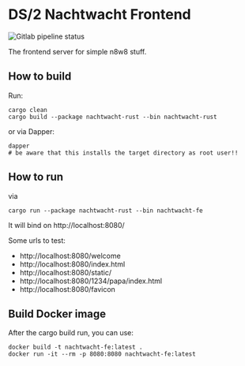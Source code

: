 # DS/2 Nachtwacht Frontend

![Gitlab pipeline status](https://img.shields.io/gitlab/pipeline-status/ds_2/n8w8-rust-fe?branch=main&style=flat-square)

The frontend server for simple n8w8 stuff.

## How to build

Run:

    cargo clean
    cargo build --package nachtwacht-rust --bin nachtwacht-rust

or via Dapper:

    dapper
    # be aware that this installs the target directory as root user!!

## How to run

via

    cargo run --package nachtwacht-rust --bin nachtwacht-fe

It will bind on http://localhost:8080/

Some urls to test:

* http://localhost:8080/welcome
* http://localhost:8080/index.html
* http://localhost:8080/static/
* http://localhost:8080/1234/papa/index.html
* http://localhost:8080/favicon

## Build Docker image

After the cargo build run, you can use:

    docker build -t nachtwacht-fe:latest .
    docker run -it --rm -p 8080:8080 nachtwacht-fe:latest
